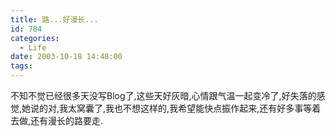 ```yaml
---
title: 路...好漫长...
id: 784
categories:
  - Life
date: 2003-10-18 14:48:00
tags:
---
```


不知不觉已经很多天没写Blog了,这些天好灰暗,心情跟气温一起变冷了,好失落的感觉,她说的对,我太窝囊了,我也不想这样的,我希望能快点振作起来,还有好多事等着去做,还有漫长的路要走.